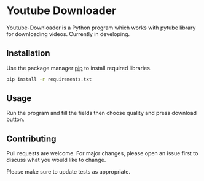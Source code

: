 # Youtube Downloader

Youtube-Downloader is a Python program which works with pytube library for downloading videos.
Currently in developing.

## Installation

Use the package manager [pip](https://pip.pypa.io/en/stable/) to install required libraries.

```bash
pip install -r requirements.txt
```

## Usage

Run the program and fill the fields then choose quality and press download button.

## Contributing
Pull requests are welcome. For major changes, please open an issue first to discuss what you would like to change.

Please make sure to update tests as appropriate.
